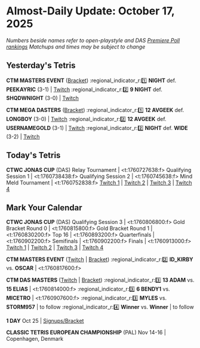 # Almost-Daily Update: October 17, 2025
*Numbers beside names refer to open-playstyle and DAS [Premiere Poll rankings](https://premierepoll.wordpress.com/)*
*Matchups and times may be subject to change*

## Yesterday's Tetris
**CTM MASTERS EVENT**  ([Bracket](https://go.ctm.gg/event/ctm-october-2025/masters-event/))
:regional_indicator_r::one:  **NIGHT** def. **PEEKAYRIC** (3-1)  |  [Twitch](https://www.twitch.tv/videos/2593504858?t=01h20m27s)
:regional_indicator_r::two:  **9 NIGHT** def. **SHQDWNIGHT** (3-0)  |  [Twitch](https://www.twitch.tv/videos/2593504858?t=02h15m37s)

**CTM MEGA DASTERS**  ([Bracket](https://go.ctm.gg/event/das-masters-october-2025/das-masters/))
:regional_indicator_r::one:  **12 AVGEEK** def. **LONGBOY** (3-0)  |  [Twitch](https://www.twitch.tv/videos/2592628977?t=00h14m35s)
:regional_indicator_r::two:  **12 AVGEEK** def. **USERNAMEGOLD** (3-1)  |  [Twitch](https://www.twitch.tv/videos/2592628977?t=00h48m53s)
:regional_indicator_r::two:  **NIGHT** def. **WIDE** (3-2)  |  [Twitch](https://www.twitch.tv/videos/2593504858?t=00h19m43s)

## Today's Tetris
**CTWC JONAS CUP** (DAS)
Relay Tournament  |  <t:1760727638:f>
Qualifying Session 1  |  <t:1760738438:f>
Qualifying Session 2  |  <t:1760745638:f>
Mind Meld Tournament  |  <t:1760752838:f>
[Twitch 1](https://twitch.tv/classictetris)  |  [Twitch 2](https://twitch.tv/classictetris2)  |  [Twitch 3](https://twitch.tv/classictetris3)  |  [Twitch 4](https://twitch.tv/classictetris4)

## Mark Your Calendar
**CTWC JONAS CUP** (DAS)
Qualifying Session 3  |  <t:1760806800:f>
Gold Bracket Round 0  |  <t:1760815800:f>
Gold Bracket Round 1  |  <t:1760830200:f>
Top 16  | <t:1760893200:f>
Quarterfinals  |  <t:1760902200:f>
Semifinals  |  <t:1760902200:f>
Finals  |  <t:1760913000:f>
[Twitch 1](https://twitch.tv/classictetris)  |  [Twitch 2](https://twitch.tv/classictetris2)  |  [Twitch 3](https://twitch.tv/classictetris3)  |  [Twitch 4](https://twitch.tv/classictetris4)

**CTM MASTERS EVENT**  ([Twitch](https://twitch.tv/monthlytetris) | [Bracket](https://go.ctm.gg/event/ctm-october-2025/masters-event/))
:regional_indicator_r::two:  **ID_KIRBY** vs. **OSCAR**  |  <t:1760817600:f>

**CTM DAS MASTERS**  ([Twitch](https://twitch.tv/monthlytetris) | [Bracket](https://go.ctm.gg/event/das-masters-october-2025/das-masters/))
:regional_indicator_r::three:  **13 ADAM** vs. **15 ELIAS**  |  <t:1760814000:f>
:regional_indicator_r::three:  **6 BENDY1** vs. **MICETRO**  |  <t:1760907600:f>
:regional_indicator_r::three:  **MYLES** vs. **STORM957**  |  to follow
:regional_indicator_r::four:  **Winner** vs. **Winner**  |  to follow

**1 DAY**
Oct 25  |  [Signups/Bracket](https://www.start.gg/tournament/1-day-october-2025/details)

**CLASSIC TETRIS EUROPEAN CHAMPIONSHIP** (PAL)
Nov 14-16  |  Copenhagen, Denmark